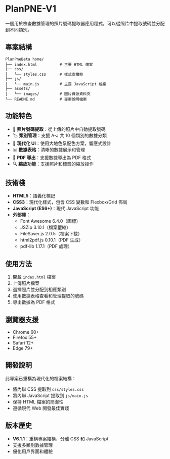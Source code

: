 # PlanPNE-V1

一個用於檢查數據管理的照片號碼提取器應用程式，可以從照片中提取號碼並分配到不同類別。

## 專案結構

```
PlanPneBeta home/
├── index.html          # 主要 HTML 檔案
├── css/
│   └── styles.css      # 樣式表檔案
├── js/
│   └── main.js         # 主要 JavaScript 檔案
├── assets/
│   └── images/         # 圖片資源資料夾
└── README.md           # 專案說明檔案
```

## 功能特色

- 📸 **照片號碼提取**：從上傳的照片中自動提取號碼
- 🏷️ **類別管理**：支援 A-J 共 10 個類別的數據分類
- 🎨 **現代化 UI**：使用大地色系配色方案，響應式設計
- 📊 **數據表格**：清晰的數據展示和管理
- 📄 **PDF 導出**：支援數據導出為 PDF 格式
- 🔍 **縮放功能**：支援照片和標籤的縮放操作

## 技術棧

- **HTML5**：語義化標記
- **CSS3**：現代化樣式，包含 CSS 變數和 Flexbox/Grid 佈局
- **JavaScript (ES6+)**：現代 JavaScript 功能
- **外部庫**：
  - Font Awesome 6.4.0（圖標）
  - JSZip 3.10.1（檔案壓縮）
  - FileSaver.js 2.0.5（檔案下載）
  - html2pdf.js 0.10.1（PDF 生成）
  - pdf-lib 1.17.1（PDF 處理）

## 使用方法

1. 開啟 `index.html` 檔案
2. 上傳照片檔案
3. 選擇照片並分配到相應類別
4. 使用數據表格查看和管理提取的號碼
5. 導出數據為 PDF 格式

## 瀏覽器支援

- Chrome 60+
- Firefox 55+
- Safari 12+
- Edge 79+

## 開發說明

此專案已重構為現代化的檔案結構：
- 將內聯 CSS 提取到 `css/styles.css`
- 將內聯 JavaScript 提取到 `js/main.js`
- 保持 HTML 檔案的簡潔性
- 遵循現代 Web 開發最佳實踐

## 版本歷史

- **V6.1.1**：重構專案結構，分離 CSS 和 JavaScript
- 支援多類別數據管理
- 優化用戶界面和體驗
